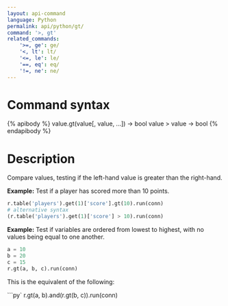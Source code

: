 ```yaml
---
layout: api-command
language: Python
permalink: api/python/gt/
command: '>, gt'
related_commands:
    '>=, ge': ge/
    '<, lt': lt/
    '<=, le': le/
    '==, eq': eq/
    '!=, ne': ne/
---
```


# Command syntax #

{% apibody %}
value.gt(value[, value, ...]) &rarr; bool
value > value &rarr; bool
{% endapibody %}

# Description #

Compare values, testing if the left-hand value is greater than the right-hand.

__Example:__ Test if a player has scored more than 10 points.

```py
r.table('players').get(1)['score'].gt(10).run(conn)
# alternative syntax
(r.table('players').get(1)['score'] > 10).run(conn)
```

__Example:__ Test if variables are ordered from lowest to highest, with no values being equal to one another.

```py
a = 10
b = 20
c = 15
r.gt(a, b, c).run(conn)
```

This is the equivalent of the following:

```py`
r.gt(a, b).and(r.gt(b, c)).run(conn)
```
